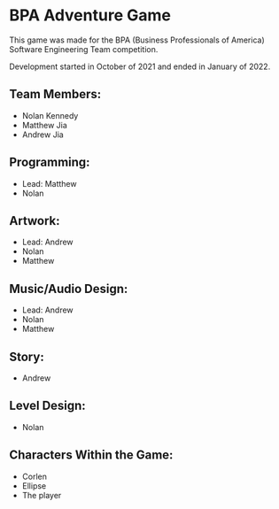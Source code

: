 # BPA Adventure Game
This game was made for the BPA (Business Professionals of America) Software Engineering Team competition.

Development started in October of 2021 and ended in January of 2022.

## Team Members:
 - Nolan Kennedy
 - Matthew Jia
 - Andrew Jia

## Programming:
 - Lead: Matthew
 - Nolan

## Artwork:
 - Lead: Andrew
 - Nolan
 - Matthew

## Music/Audio Design:
 - Lead: Andrew
 - Nolan
 - Matthew

## Story:
 - Andrew

## Level Design:
 - Nolan

## Characters Within the Game:
 - Corlen
 - Ellipse
 - The player

